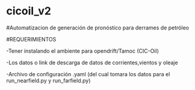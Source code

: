 # cicoil_v2
#Automatizacion de generación de pronóstico para derrames de petróleo

#REQUERIMIENTOS

-Tener instalando el ambiente para opendrift/Tamoc (CIC-Oil)

-Los datos o link de descarga de datos de corrientes,vientos y oleaje

-Archivo de configuración .yaml (del cual tomara los datos para el run_nearfield.py y run_farfield.py)

